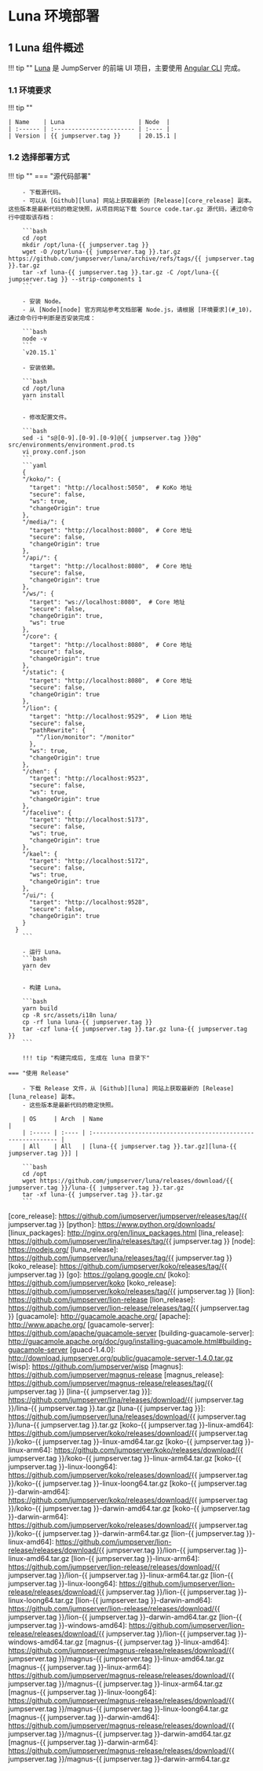 # Luna 环境部署
## 1 Luna 组件概述
!!! tip ""
    [Luna][luna] 是 JumpServer 的前端 UI 项目，主要使用 [Angular CLI][angular_cli] 完成。

### 1.1 环境要求
!!! tip ""

    | Name    | Luna                     | Node  |
    | :------ | :----------------------- | :---- |
    | Version | {{ jumpserver.tag }}     | 20.15.1 |

### 1.2 选择部署方式
!!! tip ""
    === "源代码部署"

        - 下载源代码。
        - 可以从 [Github][luna] 网站上获取最新的 [Release][core_release] 副本。这些版本是最新代码的稳定快照，从项目网站下载 Source code.tar.gz 源代码，通过命令行中提取该存档：

        ```bash
        cd /opt
        mkdir /opt/luna-{{ jumpserver.tag }}
        wget -O /opt/luna-{{ jumpserver.tag }}.tar.gz https://github.com/jumpserver/luna/archive/refs/tags/{{ jumpserver.tag }}.tar.gz
        tar -xf luna-{{ jumpserver.tag }}.tar.gz -C /opt/luna-{{ jumpserver.tag }} --strip-components 1
        ```

        - 安装 Node。
        - 从 [Node][node] 官方网站参考文档部署 Node.js，请根据 [环境要求](#_10)，通过命令行中判断是否安装完成：

        ```bash
        node -v
        ```
        `v20.15.1`

        - 安装依赖。

        ```bash
        cd /opt/luna
        yarn install
        ```

        - 修改配置文件。

        ```bash
        sed -i "s@[0-9].[0-9].[0-9]@{{ jumpserver.tag }}@g" src/environments/environment.prod.ts
        vi proxy.conf.json
        ```
        ```yaml
        {
        "/koko/": {
          "target": "http://localhost:5050",  # KoKo 地址
          "secure": false,
          "ws": true,
          "changeOrigin": true
        },
        "/media/": {
          "target": "http://localhost:8080",  # Core 地址
          "secure": false,
          "changeOrigin": true
        },
        "/api/": {
          "target": "http://localhost:8080",  # Core 地址
          "secure": false,
          "changeOrigin": true
        },
        "/ws/": {
          "target": "ws://localhost:8080",  # Core 地址
          "secure": false,
          "changeOrigin": true,
          "ws": true
        },
        "/core": {
          "target": "http://localhost:8080",  # Core 地址
          "secure": false,
          "changeOrigin": true
        },
        "/static": {
          "target": "http://localhost:8080",  # Core 地址
          "secure": false,
          "changeOrigin": true
        },
        "/lion": {
          "target": "http://localhost:9529",  # Lion 地址
          "secure": false,
          "pathRewrite": {
            "^/lion/monitor": "/monitor"
          },
          "ws": true,
          "changeOrigin": true
        },
        "/chen": {
          "target": "http://localhost:9523",
          "secure": false,
          "ws": true,
          "changeOrigin": true
        },
        "/facelive": {
          "target": "http://localhost:5173",
          "secure": false,
          "ws": true,
          "changeOrigin": true
        },
        "/kael": {
          "target": "http://localhost:5172",
          "secure": false,
          "ws": true,
          "changeOrigin": true
        },
        "/ui/": {
          "target": "http://localhost:9528",
          "secure": false,
          "changeOrigin": true
        }
      }
        ```

        - 运行 Luna。
        ```bash
        yarn dev
        ```

        - 构建 Luna。

        ```bash
        yarn build
        cp -R src/assets/i18n luna/
        cp -rf luna luna-{{ jumpserver.tag }}
        tar -czf luna-{{ jumpserver.tag }}.tar.gz luna-{{ jumpserver.tag }}
        ```

        !!! tip "构建完成后, 生成在 luna 目录下"

    === "使用 Release"

        - 下载 Release 文件，从 [Github][luna] 网站上获取最新的 [Release][luna_release] 副本。
        - 这些版本是最新代码的稳定快照。

        | OS     | Arch  | Name                                                          |
        | :----- | :---- | :------------------------------------------------------------ |
        | All    | All   | [luna-{{ jumpserver.tag }}.tar.gz][luna-{{ jumpserver.tag }}] |

        ```bash
        cd /opt
        wget https://github.com/jumpserver/luna/releases/download/{{ jumpserver.tag }}/luna-{{ jumpserver.tag }}.tar.gz
        tar -xf luna-{{ jumpserver.tag }}.tar.gz
        ```


[nginx]: http://nginx.org/
[lina]: https://github.com/jumpserver/lina/
[vue]: https://cn.vuejs.org/
[element_ui]: https://element.eleme.cn/
[luna]: https://github.com/jumpserver/luna/
[angular_cli]: https://github.com/angular/angular-cli
[core]: https://github.com/jumpserver/jumpserver/
[django]: https://docs.djangoproject.com/
[gunicorn]: https://gunicorn.org/
[celery]: https://docs.celeryproject.org/
[flower]: https://github.com/mher/flower/
[daphne]: https://github.com/django/daphne/
[github]: https://github.com/
[core_release]: https://github.com/jumpserver/jumpserver/releases/tag/{{ jumpserver.tag }}
[python]: https://www.python.org/downloads/
[linux_packages]: http://nginx.org/en/linux_packages.html
[lina_release]: https://github.com/jumpserver/lina/releases/tag/{{ jumpserver.tag }}
[node]: https://nodejs.org/
[luna_release]: https://github.com/jumpserver/luna/releases/tag/{{ jumpserver.tag }}
[koko_release]: https://github.com/jumpserver/koko/releases/tag/{{ jumpserver.tag }}
[go]: https://golang.google.cn/
[koko]: https://github.com/jumpserver/koko
[koko_release]: https://github.com/jumpserver/koko/releases/tag/{{ jumpserver.tag }}
[lion]: https://github.com/jumpserver/lion-release
[lion_release]: https://github.com/jumpserver/lion-release/releases/tag/{{ jumpserver.tag }}
[guacamole]: http://guacamole.apache.org/
[apache]: http://www.apache.org/
[guacamole-server]: https://github.com/apache/guacamole-server
[building-guacamole-server]: http://guacamole.apache.org/doc/gug/installing-guacamole.html#building-guacamole-server
[guacd-1.4.0]: http://download.jumpserver.org/public/guacamole-server-1.4.0.tar.gz
[wisp]: https://github.com/jumpserver/wisp
[magnus]: https://github.com/jumpserver/magnus-release
[magnus_release]: https://github.com/jumpserver/magnus-release/releases/tag/{{ jumpserver.tag }}
[lina-{{ jumpserver.tag }}]: https://github.com/jumpserver/lina/releases/download/{{ jumpserver.tag }}/lina-{{ jumpserver.tag }}.tar.gz
[luna-{{ jumpserver.tag }}]: https://github.com/jumpserver/luna/releases/download/{{ jumpserver.tag }}/luna-{{ jumpserver.tag }}.tar.gz
[koko-{{ jumpserver.tag }}-linux-amd64]: https://github.com/jumpserver/koko/releases/download/{{ jumpserver.tag }}/koko-{{ jumpserver.tag }}-linux-amd64.tar.gz
[koko-{{ jumpserver.tag }}-linux-arm64]: https://github.com/jumpserver/koko/releases/download/{{ jumpserver.tag }}/koko-{{ jumpserver.tag }}-linux-arm64.tar.gz
[koko-{{ jumpserver.tag }}-linux-loong64]: https://github.com/jumpserver/koko/releases/download/{{ jumpserver.tag }}/koko-{{ jumpserver.tag }}-linux-loong64.tar.gz
[koko-{{ jumpserver.tag }}-darwin-amd64]: https://github.com/jumpserver/koko/releases/download/{{ jumpserver.tag }}/koko-{{ jumpserver.tag }}-darwin-amd64.tar.gz
[koko-{{ jumpserver.tag }}-darwin-arm64]: https://github.com/jumpserver/koko/releases/download/{{ jumpserver.tag }}/koko-{{ jumpserver.tag }}-darwin-arm64.tar.gz
[lion-{{ jumpserver.tag }}-linux-amd64]: https://github.com/jumpserver/lion-release/releases/download/{{ jumpserver.tag }}/lion-{{ jumpserver.tag }}-linux-amd64.tar.gz
[lion-{{ jumpserver.tag }}-linux-arm64]: https://github.com/jumpserver/lion-release/releases/download/{{ jumpserver.tag }}/lion-{{ jumpserver.tag }}-linux-arm64.tar.gz
[lion-{{ jumpserver.tag }}-linux-loong64]: https://github.com/jumpserver/lion-release/releases/download/{{ jumpserver.tag }}/lion-{{ jumpserver.tag }}-linux-loong64.tar.gz
[lion-{{ jumpserver.tag }}-darwin-amd64]: https://github.com/jumpserver/lion-release/releases/download/{{ jumpserver.tag }}/lion-{{ jumpserver.tag }}-darwin-amd64.tar.gz
[lion-{{ jumpserver.tag }}-windows-amd64]: https://github.com/jumpserver/lion-release/releases/download/{{ jumpserver.tag }}/lion-{{ jumpserver.tag }}-windows-amd64.tar.gz
[magnus-{{ jumpserver.tag }}-linux-amd64]: https://github.com/jumpserver/magnus-release/releases/download/{{ jumpserver.tag }}/magnus-{{ jumpserver.tag }}-linux-amd64.tar.gz
[magnus-{{ jumpserver.tag }}-linux-arm64]: https://github.com/jumpserver/magnus-release/releases/download/{{ jumpserver.tag }}/magnus-{{ jumpserver.tag }}-linux-arm64.tar.gz
[magnus-{{ jumpserver.tag }}-linux-loong64]: https://github.com/jumpserver/magnus-release/releases/download/{{ jumpserver.tag }}/magnus-{{ jumpserver.tag }}-linux-loong64.tar.gz
[magnus-{{ jumpserver.tag }}-darwin-amd64]: https://github.com/jumpserver/magnus-release/releases/download/{{ jumpserver.tag }}/magnus-{{ jumpserver.tag }}-darwin-amd64.tar.gz
[magnus-{{ jumpserver.tag }}-darwin-arm64]: https://github.com/jumpserver/magnus-release/releases/download/{{ jumpserver.tag }}/magnus-{{ jumpserver.tag }}-darwin-arm64.tar.gz

